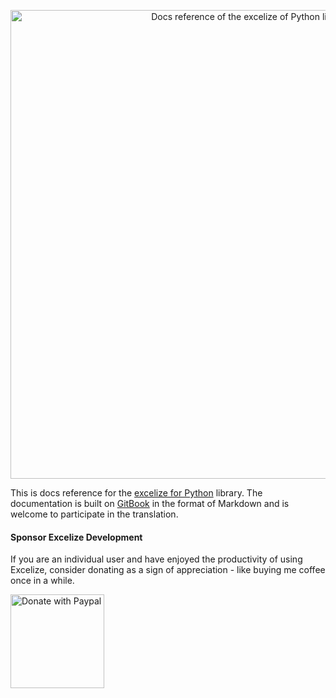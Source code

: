 <p align="center"><a href="https://xuri.me/excelize-py" target="_blank" alt="Excelize for Python Document"><img width="750" src="https://xuri.me/excelize/images/excelize-doc.png" alt="Docs reference of the excelize of Python library"></a></p>

This is docs reference for the [excelize for Python](https://github.com/xuri/exceliz-py) library. The documentation is built on [GitBook](https://github.com/GitbookIO/gitbook) in the format of Markdown and is welcome to participate in the translation.

#### Sponsor Excelize Development

If you are an individual user and have enjoyed the productivity of using Excelize, consider donating as a sign of appreciation - like buying me coffee once in a while.

<a href="https://www.paypal.com/paypalme/xuri" title="Donate with Paypal" target="_blank"><img width="150" src="https://xuri.me/excelize/images/donate@2x.png" alt="Donate with Paypal"></a>
